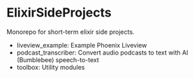 # ElixirSideProjects

Monorepo for short-term elixir side projects.

- liveview_example: Example Phoenix Liveview
- podcast_transcriber: Convert audio podcasts to text with AI (Bumblebee) speech-to-text 
- toolbox: Utility modules
